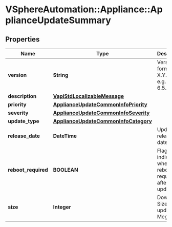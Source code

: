 # VSphereAutomation::Appliance::ApplianceUpdateSummary

## Properties
Name | Type | Description | Notes
------------ | ------------- | ------------- | -------------
**version** | **String** | Version in form of X.Y.Z.P. e.g. 6.5.1.5400 | [optional] 
**description** | [**VapiStdLocalizableMessage**](VapiStdLocalizableMessage.md) |  | [optional] 
**priority** | [**ApplianceUpdateCommonInfoPriority**](ApplianceUpdateCommonInfoPriority.md) |  | [optional] 
**severity** | [**ApplianceUpdateCommonInfoSeverity**](ApplianceUpdateCommonInfoSeverity.md) |  | [optional] 
**update_type** | [**ApplianceUpdateCommonInfoCategory**](ApplianceUpdateCommonInfoCategory.md) |  | [optional] 
**release_date** | **DateTime** | Update release date. | [optional] 
**reboot_required** | **BOOLEAN** | Flag indicating whether reboot is required after update. | [optional] 
**size** | **Integer** | Download Size of update in Megabytes. | [optional] 


